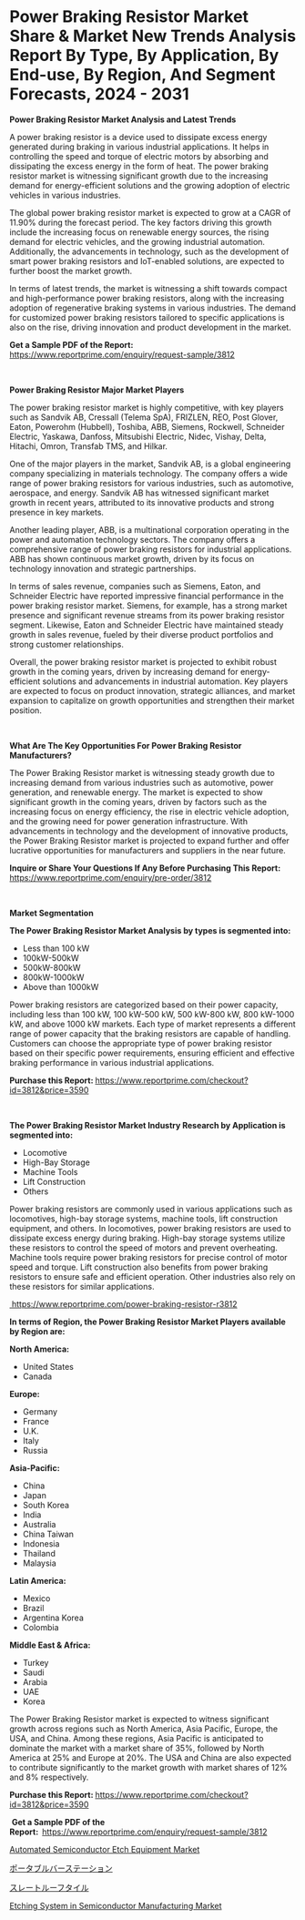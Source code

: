 <p><h1>Power Braking Resistor Market Share & Market New Trends Analysis Report By Type, By Application, By End-use, By Region, And Segment Forecasts, 2024 - 2031</h1></p><p><strong>Power Braking Resistor Market Analysis and Latest Trends</strong></p>
<p><p>A power braking resistor is a device used to dissipate excess energy generated during braking in various industrial applications. It helps in controlling the speed and torque of electric motors by absorbing and dissipating the excess energy in the form of heat. The power braking resistor market is witnessing significant growth due to the increasing demand for energy-efficient solutions and the growing adoption of electric vehicles in various industries.</p><p>The global power braking resistor market is expected to grow at a CAGR of 11.90% during the forecast period. The key factors driving this growth include the increasing focus on renewable energy sources, the rising demand for electric vehicles, and the growing industrial automation. Additionally, the advancements in technology, such as the development of smart power braking resistors and IoT-enabled solutions, are expected to further boost the market growth.</p><p>In terms of latest trends, the market is witnessing a shift towards compact and high-performance power braking resistors, along with the increasing adoption of regenerative braking systems in various industries. The demand for customized power braking resistors tailored to specific applications is also on the rise, driving innovation and product development in the market.</p></p>
<p><strong>Get a Sample PDF of the Report:&nbsp;</strong> <a href="https://www.reportprime.com/enquiry/request-sample/3812">https://www.reportprime.com/enquiry/request-sample/3812</a></p>
<p>&nbsp;</p>
<p><strong>Power Braking Resistor Major Market Players</strong></p>
<p><p>The power braking resistor market is highly competitive, with key players such as Sandvik AB, Cressall (Telema SpA), FRIZLEN, REO, Post Glover, Eaton, Powerohm (Hubbell), Toshiba, ABB, Siemens, Rockwell, Schneider Electric, Yaskawa, Danfoss, Mitsubishi Electric, Nidec, Vishay, Delta, Hitachi, Omron, Transfab TMS, and Hilkar.</p><p>One of the major players in the market, Sandvik AB, is a global engineering company specializing in materials technology. The company offers a wide range of power braking resistors for various industries, such as automotive, aerospace, and energy. Sandvik AB has witnessed significant market growth in recent years, attributed to its innovative products and strong presence in key markets.</p><p>Another leading player, ABB, is a multinational corporation operating in the power and automation technology sectors. The company offers a comprehensive range of power braking resistors for industrial applications. ABB has shown continuous market growth, driven by its focus on technology innovation and strategic partnerships.</p><p>In terms of sales revenue, companies such as Siemens, Eaton, and Schneider Electric have reported impressive financial performance in the power braking resistor market. Siemens, for example, has a strong market presence and significant revenue streams from its power braking resistor segment. Likewise, Eaton and Schneider Electric have maintained steady growth in sales revenue, fueled by their diverse product portfolios and strong customer relationships.</p><p>Overall, the power braking resistor market is projected to exhibit robust growth in the coming years, driven by increasing demand for energy-efficient solutions and advancements in industrial automation. Key players are expected to focus on product innovation, strategic alliances, and market expansion to capitalize on growth opportunities and strengthen their market position.</p></p>
<p>&nbsp;</p>
<p><strong>What Are The Key Opportunities For Power Braking Resistor Manufacturers?</strong></p>
<p><p>The Power Braking Resistor market is witnessing steady growth due to increasing demand from various industries such as automotive, power generation, and renewable energy. The market is expected to show significant growth in the coming years, driven by factors such as the increasing focus on energy efficiency, the rise in electric vehicle adoption, and the growing need for power generation infrastructure. With advancements in technology and the development of innovative products, the Power Braking Resistor market is projected to expand further and offer lucrative opportunities for manufacturers and suppliers in the near future.</p></p>
<p><strong>Inquire or Share Your Questions If Any Before Purchasing This Report:</strong> <a href="https://www.reportprime.com/enquiry/pre-order/3812">https://www.reportprime.com/enquiry/pre-order/3812</a></p>
<p>&nbsp;</p>
<p><strong>Market Segmentation</strong></p>
<p><strong>The Power Braking Resistor Market Analysis by types is segmented into:</strong></p>
<p><ul><li>Less than 100 kW</li><li>100kW-500kW</li><li>500kW-800kW</li><li>800kW-1000kW</li><li>Above than 1000kW</li></ul></p>
<p><p>Power braking resistors are categorized based on their power capacity, including less than 100 kW, 100 kW-500 kW, 500 kW-800 kW, 800 kW-1000 kW, and above 1000 kW markets. Each type of market represents a different range of power capacity that the braking resistors are capable of handling. Customers can choose the appropriate type of power braking resistor based on their specific power requirements, ensuring efficient and effective braking performance in various industrial applications.</p></p>
<p><strong>Purchase this Report:&nbsp;</strong><a href="https://www.reportprime.com/checkout?id=3812&price=3590">https://www.reportprime.com/checkout?id=3812&price=3590</a></p>
<p>&nbsp;</p>
<p><strong>The Power Braking Resistor Market Industry Research by Application is segmented into:</strong></p>
<p><ul><li>Locomotive</li><li>High-Bay Storage</li><li>Machine Tools</li><li>Lift Construction</li><li>Others</li></ul></p>
<p><p>Power braking resistors are commonly used in various applications such as locomotives, high-bay storage systems, machine tools, lift construction equipment, and others. In locomotives, power braking resistors are used to dissipate excess energy during braking. High-bay storage systems utilize these resistors to control the speed of motors and prevent overheating. Machine tools require power braking resistors for precise control of motor speed and torque. Lift construction also benefits from power braking resistors to ensure safe and efficient operation. Other industries also rely on these resistors for similar applications.</p></p>
<p><a href="https://www.reportprime.com/power-braking-resistor-r3812">&nbsp;https://www.reportprime.com/power-braking-resistor-r3812</a></p>
<p><strong>In terms of Region, the Power Braking Resistor Market Players available by Region are:</strong></p>
<p>
    <p> <strong> North America: </strong>
        <ul>
            <li>United States</li>
            <li>Canada</li>
        </ul>
        </p> 
    <p> <strong> Europe: </strong>
        <ul>
            <li>Germany</li>
            <li>France</li>
            <li>U.K.</li>
            <li>Italy</li>
            <li>Russia</li>
        </ul>
        </p> 
    <p> <strong> Asia-Pacific: </strong>
        <ul>
            <li>China</li>
            <li>Japan</li>
            <li>South Korea</li>
            <li>India</li>
            <li>Australia</li>
            <li>China Taiwan</li>
            <li>Indonesia</li>
            <li>Thailand</li>
            <li>Malaysia</li>
        </ul>
        </p> 
    <p> <strong> Latin America: </strong>
        <ul>
            <li>Mexico</li>
            <li>Brazil</li>
            <li>Argentina Korea</li>
            <li>Colombia</li>
        </ul>
        </p> 
    <p> <strong> Middle East & Africa: </strong>
        <ul>
            <li>Turkey</li>
            <li>Saudi</li>
            <li>Arabia</li>
            <li>UAE</li>
            <li>Korea</li>
        </ul>
    </p>
    </p>
<p><p>The Power Braking Resistor market is expected to witness significant growth across regions such as North America, Asia Pacific, Europe, the USA, and China. Among these regions, Asia Pacific is anticipated to dominate the market with a market share of 35%, followed by North America at 25% and Europe at 20%. The USA and China are also expected to contribute significantly to the market growth with market shares of 12% and 8% respectively.</p></p>
<p><strong>Purchase this Report: </strong><a href="https://www.reportprime.com/checkout?id=3812&price=3590">https://www.reportprime.com/checkout?id=3812&price=3590</a></p>
<p>&nbsp;<strong>Get a Sample PDF of the Report:&nbsp;&nbsp;</strong><a href="https://www.reportprime.com/enquiry/request-sample/3812">https://www.reportprime.com/enquiry/request-sample/3812</a></p>
<p><strong></strong></p>
<p><p><a href="https://github.com/HenrietteMills1/Market-Research-Report-List-1/blob/main/automated-semiconductor-etch-equipment-market.md">Automated Semiconductor Etch Equipment Market</a></p><p><a href="https://github.com/GiovaniLeannon/Market-Research-Report-List-1/blob/main/353300073195.md">ポータブルバーステーション</a></p><p><a href="https://github.com/SkylarDaniel70/Market-Research-Report-List-1/blob/main/979959973194.md">スレートルーフタイル</a></p><p><a href="https://github.com/marthawweekle/Market-Research-Report-List-1/blob/main/etching-system-in-semiconductor-manufacturing-market.md">Etching System in Semiconductor Manufacturing Market</a></p></p>